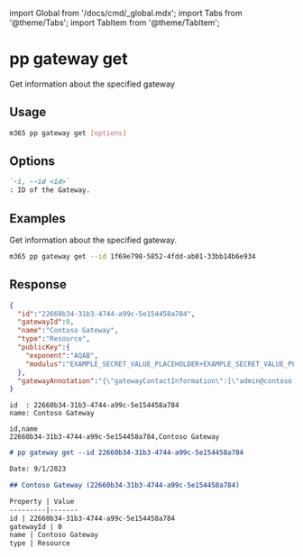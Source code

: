 <!-- DISCLAIMER: All secrets, passwords, and sensitive values in this document are examples only and not real credentials. -->
import Global from '/docs/cmd/_global.mdx';
import Tabs from '@theme/Tabs';
import TabItem from '@theme/TabItem';

# pp gateway get

Get information about the specified gateway

## Usage

```sh
m365 pp gateway get [options]
```

## Options

```md definition-list
`-i, --id <id>`
: ID of the Gateway.
```

<Global />

## Examples

Get information about the specified gateway.

```sh
m365 pp gateway get --id 1f69e798-5852-4fdd-ab01-33bb14b6e934
```

## Response

<Tabs>
  <TabItem value="JSON">

  ```json
  {
    "id":"22660b34-31b3-4744-a99c-5e154458a784",
    "gatewayId":0,
    "name":"Contoso Gateway",
    "type":"Resource",
    "publicKey":{
      "exponent":"AQAB",
      "modulus":"EXAMPLE_SECRET_VALUE_PLACEHOLDER+EXAMPLE_SECRET_VALUE_PLACEHOLDER+sH6MRf/+EXAMPLE_SECRET_VALUE_PLACEHOLDER/EXAMPLE_SECRET_VALUE_PLACEHOLDER+gwuE5bjnmjazFljQ5sOP0VdA0fRoId3+nI7n1rSgRq265jNHX84HZbm2D/Pk8C0dElTmYEswGPDWEJQ=="
    },
    "gatewayAnnotation":"{\"gatewayContactInformation\":[\"admin@contoso.onmicrosoft.com\"],\"gatewayVersion\":\"3000.122.8\",\"gatewayWitnessString\":\"{\\"EncryptedResult\\":\\"EXAMPLE_SECRET_VALUE_PLACEHOLDER/KTJXpw9/1SiyhpO+EXAMPLE_SECRET_VALUE_PLACEHOLDER+XGB/lQ==\\",\\"IV\\":\\"QxCYjHEl8Ab9i78ZBYpnDw==\\",\\"Signature\\":\\"EXAMPLE_SECRET_VALUE_PLACEHOLDER=\\"}\",\"gatewayMachine\":\"SPFxDevelop\",\"gatewaySalt\":\"rA1M34AdgdCbOYQMvo/izA==\",\"gatewayWitnessStringLegacy\":null,\"gatewaySaltLegacy\":null,\"gatewayDepartment\":null,\"gatewayVirtualNetworkSubnetId\":null}"
  }
  ```

  </TabItem>
  <TabItem value="Text">

  ```text
  id  : 22660b34-31b3-4744-a99c-5e154458a784    
  name: Contoso Gateway 
  ```

  </TabItem>
  <TabItem value="CSV">

  ```csv
  id,name
  22660b34-31b3-4744-a99c-5e154458a784,Contoso Gateway
  ```

  </TabItem>
  <TabItem value="Markdown">

  ```md
  # pp gateway get --id 22660b34-31b3-4744-a99c-5e154458a784

  Date: 9/1/2023

  ## Contoso Gateway (22660b34-31b3-4744-a99c-5e154458a784)
  
  Property | Value
  ---------|-------
  id | 22660b34-31b3-4744-a99c-5e154458a784
  gatewayId | 0
  name | Contoso Gateway
  type | Resource
  ```

  </TabItem>
</Tabs>
